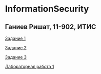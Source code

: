 # InformationSecurity

## Ганиев Ришат, 11-902, ИТИС

[Задание 1](https://github.com/rishat19/InformationSecurity/tree/main/Task01/src/main/java)

[Задание 2](https://github.com/rishat19/InformationSecurity/tree/main/Task02/src/main/java)

[Задание 3](https://github.com/rishat19/InformationSecurity/blob/main/Task03.pdf)

[Лабораторная работа 1](https://github.com/rishat19/InformationSecurity/blob/main/ganiev_lab1_ИБ.docx)
